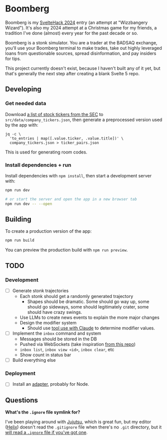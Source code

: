 # Boomberg

Boomberg is my [SvelteHack 2024](https://hack.sveltesociety.dev/2024) entry (an attempt at "Wizzbangery Wizard"). It's also my 2024 attempt at a Christmas game for my friends, a tradition I've done (almost) every year for the past decade or so.

Boomberg is a stonk simulator. You are a trader at the BADSAQ exchange, you'll use your Boomberg terminal to make trades, take out highly leveraged loans from questionable sources, spread disinformation, and pay insiders for tips.

This project currently doesn't exist, because I haven't built any of it yet, but that's generally the next step after creating a blank Svelte 5 repo.

## Developing

### Get needed data

Download [a list of stock tickers from the SEC](https://www.sec.gov/files/company_tickers.json) to `src/data/company_tickers.json`, then generate a preprocessed version used by the app with:

```
jq -c \
  'to_entries | map([.value.ticker, .value.title])' \
  company_tickers.json > ticker_pairs.json
```

This is used for generating room codes.

### Install dependencies + run

Install dependencies with `npm install`, then start a development server with:

```bash
npm run dev

# or start the server and open the app in a new browser tab
npm run dev -- --open
```

## Building

To create a production version of the app:

```bash
npm run build
```

You can preview the production build with `npm run preview`.

## TODO

### Development

- [ ] Generate stonk trajectories
  - Each stonk should get a randomly generated trajectory
    - Shapes should be dramatic. Some should go way up, some should go sideways, some should legitimately crater, some should have crazy swings.
  - Use LLMs to create news events to explain the more major changes
  - Design the modifier system
    - Should use [tool use with Claude](https://docs.anthropic.com/en/docs/build-with-claude/tool-use) to determine modifier values.
- [ ] Implement the `inbox` command and system
  - Messages should be stored in the DB
  - Pushed via WebSockets (take inspiration [from this repo](https://github.com/suhaildawood/SvelteKit-integrated-WebSocket/blob/main/src/hooks.server.ts))
  - `inbox list`, `inbox view <id>`, `inbox clear`, etc
  - Show count in status bar
- [ ] Build everything else

### Deployment

- [ ] Install an [adapter](https://svelte.dev/docs/kit/adapters), probably for Node.

## Questions

**What's the `.ignore` file symlink for?**

I've been playing around with [Jujutsu](https://github.com/martinvonz/jj), which is great fun, but my editor ([Helix](https://github.com/helix-editor/helix)) doesn't read the `.gitignore` file when there's no `.git` directory, but it [will read a `.ignore` file if you've got one](https://docs.helix-editor.com/editor.html#editorfile-picker-section).
